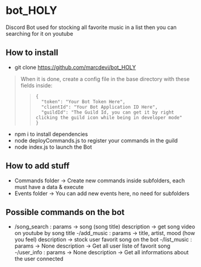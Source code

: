 # bot_HOLY

Discord Bot used for stocking all favorite music in a list then you can searching for it on youtube

## How to install

- git clone https://github.com/marcdevi/bot_HOLY

> When it is done, create a config file in the base directory with these fields inside:
>
> > ```
> > {
> >   "token": "Your Bot Token Here",
> >   "clientId": "Your Bot Application ID Here",
> >   "guildId": "The Guild Id, you can get it by right clicking the guild icon while being in developer mode"
> > }
> > ```

- npm i to install dependencies
- node deployCommands.js to register your commands in the guild
- node index.js to launch the Bot

## How to add stuff

- Commands folder -> Create new commands inside subfolders, each must have a data & execute
- Events folder -> You can add new events here, no need for subfolders

## Possible commands on the bot 
- /song_search : params -> song (song title) 
                 description -> get song video on youtube by song title
-/add_music    : params -> title, artist, mood (how you feel)
                 description -> stock user favorit song on the bot 
-/list_music   : params -> None
                 description -> Get all user liste of favorit song
-/user_info    : params -> None
                 description -> Get all informations about the user connected
